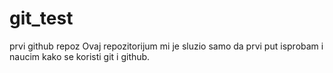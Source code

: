 # git_test
prvi github repoz
Ovaj repozitorijum mi je sluzio samo da prvi put isprobam i naucim kako se koristi git i github. 
